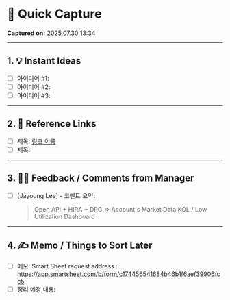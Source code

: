 # 📝 Quick Capture

**Captured on:** 2025.07.30 13:34

---

## 1. 💡 Instant Ideas
- [ ] 아이디어 #1: 
- [ ] 아이디어 #2: 
- [ ] 아이디어 #3: 

---

## 2. 🔗 Reference Links
- [ ] 제목: [링크 이름](https://example.com)
- [ ] 제목: 

---

## 3. 🧑‍💼 Feedback / Comments from Manager
- [ ] [Jayoung Lee] - 코멘트 요약:
  > Open API + HIRA + DRG => Account's Market Data
	 KOL / Low Utilization Dashboard
  

---

## 4. ✍️ Memo / Things to Sort Later
- [ ] 메모: Smart Sheet request address : https://app.smartsheet.com/b/form/c174456541684b46b1f6aef39906fcc5
- [ ] 정리 예정 내용: 
